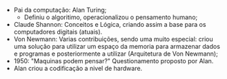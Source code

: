 - Pai da computação: Alan Turing;
  - Definiu o algoritimo, operacionalizou o pensamento humano;
- Claude Shannon: Conceitos e Lógica, criando assim a base para os computadores digitais (atuais).
- Von Newmann: Varias contribuições, sendo uma muito especial: criou uma solução para utilizar um espaço da memoria para armazenar dados e programas e posteriormente a utilizar (Arquitetura de Von Newmann);
- 1950: "Maquinas podem pensar?" Questionamento proposto por Alan.
- Alan criou a codificação a nivel  de hardware.